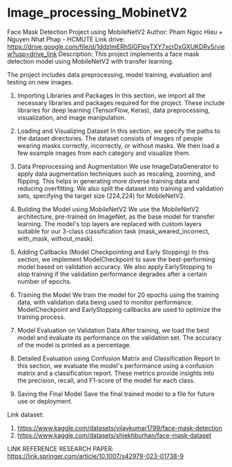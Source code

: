 # Image_processing_MobinetV2

Face Mask Detection Project using MobileNetV2
Author: Pham Ngoc Hieu + Nguyen Nhat Phap - HCMUTE
Link drive: https://drive.google.com/file/d/1ddzImERhSIGFIpvTXY7xcrDxGXUKDRv5/view?usp=drive_link
Description: This project implements a face mask detection model using MobileNetV2 with transfer learning.

The project includes data preprocessing, model training, evaluation and testing on new images.

1. Importing Libraries and Packages
In this section, we import all the necessary libraries and packages required for the project.
These include libraries for deep learning (TensorFlow, Keras), data preprocessing, visualization, and image manipulation.

2. Loading and Visualizing Dataset
In this section, we specify the paths to the dataset directories. The dataset consists of images of people wearing masks correctly, incorrectly, or without masks.
We then load a few example images from each category and visualize them.

3. Data Preprocessing and Augmentation
We use ImageDataGenerator to apply data augmentation techniques such as rescaling, zooming, and flipping.
This helps in generating more diverse training data and reducing overfitting.
We also split the dataset into training and validation sets, specifying the target size (224,224) for MobileNetV2.

4. Building the Model using MobileNetV2
We use the MobileNetV2 architecture, pre-trained on ImageNet, as the base model for transfer learning.
The model's top layers are replaced with custom layers suitable for our 3-class classification task (mask_weared_incorrect, with_mask, without_mask).

5. Adding Callbacks (Model Checkpointing and Early Stopping)
In this section, we implement ModelCheckpoint to save the best-performing model based on validation accuracy.
We also apply EarlyStopping to stop training if the validation performance degrades after a certain number of epochs.

6. Training the Model
We train the model for 20 epochs using the training data, with validation data being used to monitor performance.
ModelCheckpoint and EarlyStopping callbacks are used to optimize the training process.

7. Model Evaluation on Validation Data
After training, we load the best model and evaluate its performance on the validation set.
The accuracy of the model is printed as a percentage.

8. Detailed Evaluation using Confusion Matrix and Classification Report
In this section, we evaluate the model's performance using a confusion matrix and a classification report.
These metrics provide insights into the precision, recall, and F1-score of the model for each class.

9. Saving the Final Model
Save the final trained model to a file for future use or deployment.

Link dataset: 
1. https://www.kaggle.com/datasets/vijaykumar1799/face-mask-detection
2. https://www.kaggle.com/datasets/shiekhburhan/face-mask-dataset

LINK REFERENCE RESEARCH PAPER: https://link.springer.com/article/10.1007/s42979-023-01738-9
